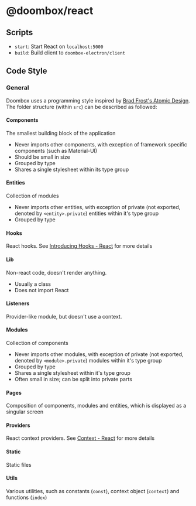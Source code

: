# @doombox/react

## Scripts
- `start`: Start React on `localhost:5000`
- `build`: Build client to `doombox-electron/client`

## Code Style
### General
Doombox uses a programming style inspired by [Brad Frost's Atomic Design](http://atomicdesign.bradfrost.com/chapter-2/). The folder structure (within `src`) can be described as followed:

#### Components

The smallest building block of the application
 - Never imports other components, with exception of framework specific components (such as Material-UI)
 - Should be small in size
 - Grouped by type
 - Shares a single stylesheet within its type group

#### Entities

Collection of modules
 - Never imports other entities, with exception of private (not exported, denoted by `<entity>.private`) entities within it's type group
 - Grouped by type

#### Hooks

React hooks. See [Introducing Hooks - React](https://reactjs.org/docs/hooks-intro.html) for more details

#### Lib

Non-react code, doesn't render anything.
 - Usually a class
 - Does not import React

#### Listeners

Provider-like module, but doesn't use a context.

#### Modules

Collection of components
 - Never imports other modules, with exception of private (not exported, denoted by `<module>.private`) modules within it's type group
 - Grouped by type
 - Shares a single stylesheet within it's type group
 - Often small in size; can be split into private parts

#### Pages

Composition of components, modules and entities, which is displayed as a singular screen

#### Providers

React context providers. See [Context - React](https://reactjs.org/docs/context.html) for more details

#### Static

Static files

#### Utils

Various utilities, such as constants (`const`), context object (`context`) and functions (`index`)
